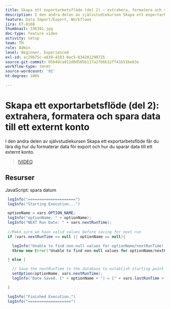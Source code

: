 ```yaml
---
title: Skapa ett exportarbetsflöde (del 2) – extrahera, formatera och spara data till ett externt konto
description: I den andra delen av självstudiekursen Skapa ett exportarbetsflöde får du lära dig hur du formaterar data för export och hur du sparar data till ett externt konto.
feature: Data Import/Export, Workflows
jira: KT-8160
thumbnail: 336391.jpg
doc-type: feature video
activity: setup
team: TM
role: Admin
level: Beginner, Experienced
exl-id: ac29b75c-a838-4183-8ec5-034281290725
source-git-commit: 05b49ca012d0d505b117a2fb6b12ff41b51be63e
workflow-type: tm+mt
source-wordcount: '92'
ht-degree: 100%

---
```


# Skapa ett exportarbetsflöde (del 2): extrahera, formatera och spara data till ett externt konto

I den andra delen av självstudiekursen Skapa ett exportarbetsflöde får du lära dig hur du formaterar data för export och hur du sparar data till ett externt konto.

>[!VIDEO](https://video.tv.adobe.com/v/336391?quality=12&learn=on)

## Resurser

JavaScript: spara datum

```java
 logInfo("=====================")
 logInfo("Starting Execution...")

 optionName = vars.OPTION_NAME;
 logInfo("optionName: " + optionName);
 logInfo("NEXT Run Date: " + vars.nextRunTime);
 
 //Make sure we have valid values before saving for next run
 if (vars.nextRunTime == null || optionName == null){

   logInfo("Unable to find non-null values for optionName/nextRunTime! Throwing Error.")
   throw new Error('Unable to find non-null values for optionName/nextRunTime!  Ending Execution.');

 } else {

   // Save the nextRunTime to the database to establish starting point for next run.
   setOption(optionName, vars.nextRunTime);
   logInfo("Date Saved. [" + optionName + "] = [" + vars.lastRunTime + "]")

 }

 logInfo("Finished Execution.") 
 logInfo("===================")
```
